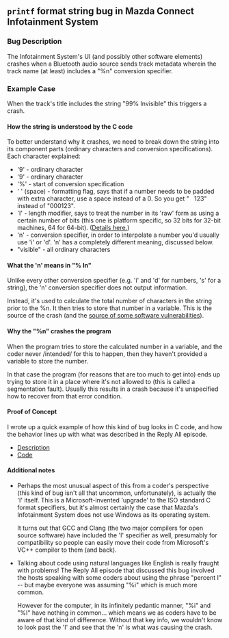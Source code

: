 ## `printf` format string bug in Mazda Connect Infotainment System
### Bug Description
The Infotainment System's UI (and possibly other software elements) crashes when a Bluetooth audio source sends
track metadata wherein the track name (at least) includes a "%n" conversion specifier.

### Example Case
When the track's title includes the string "99% Invisible" this triggers a crash.

#### How the string is understood by the C code
To better understand why it crashes, we need to break down the string into its component parts (ordinary characters
and conversion specifications). Each character explained:
* '9' - ordinary character
* '9' - ordinary character
* '%' - start of conversion specification
* ' ' (space) - formatting flag, says that if a number needs to be padded with extra character, use a space instead of a 0. So you get "&nbsp;&nbsp;&nbsp;123" instead of "000123".
* 'I' - length modifier, says to treat the number in its 'raw' form as using a certain number of bits (this one is platform specific, so 32 bits for 32-bit machines, 64 for 64-bit). ([Details here.][1])
* 'n' - conversion specifier, in order to interpolate a number you'd usually use 'i' or 'd'. 'n' has a completely different meaning, discussed below.
* "visible" - all ordinary characters

#### What the 'n' means in "% In"
Unlike every other conversion specifier (e.g. 'i' and 'd' for numbers, 's' for a string), the 'n' conversion specifier does not output information.

Instead, it's used to calculate the total number of characters in the string prior to the %n. It then tries to store that number in a variable. This is the source of the crash (and the [source of some software vulnerabilities][2]).

#### Why the "%n" crashes the program
When the program tries to store the calculated number in a variable, and the coder never /intended/ for this to happen, then they haven't provided a variable to store the number.

In that case the program (for reasons that are too much to get into) ends up trying to store it in a place where it's not allowed to (this is called a segmentation fault). Usually this results in a crash because it's unspecified how to recover from that error condition.

#### Proof of Concept
I wrote up a quick example of how this kind of bug looks in C code, and how the behavior lines up with what was described in the Reply All episode.
* [Description](./proof_of_concept.md)
* [Code](./proof_of_concept.c)

#### Additional notes
* Perhaps the most unusual aspect of this from a coder's perspective (this kind of bug isn't all that uncommon, unfortunately), is actually the 'I' itself. This is a Microsoft-invented 'upgrade' to the ISO standard C format specifiers, but it's almost certainly the case that Mazda's Infotainment System does not use Windows as its operating system.

    It turns out that GCC and Clang (the two major compilers for open source software) have included the 'I' specifier as well, presumably for compatibility so people can easily move their code from Microsoft's VC++ compiler to them (and back).

* Talking about code using natural languages like English is really fraught with problems! The Reply All episode that discussed this bug involved the hosts speaking with some coders about using the phrase "percent I" -- but maybe everyone was assuming "%i" which is much more common.

    However for the computer, in its infinitely pedantic manner, "%i" and "%I" have nothing in common... which means we as coders have to be aware of that kind of difference. Without that key info, we wouldn't know to look past the 'I' and see that the 'n' is what was causing the crash.

[1]: https://docs.microsoft.com/en-us/cpp/c-runtime-library/format-specification-syntax-printf-and-wprintf-functions?view=vs-2019#argument-size-specification
[2]: https://www.youtube.com/watch?v=0WvrSfcdq1I
